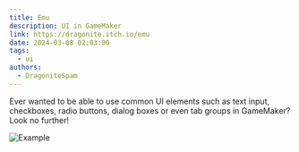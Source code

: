 ```yaml
---
title: Emu
description: UI in GameMaker
link: https://dragonite.itch.io/emu
date: 2024-03-08 02:03:00
tags:
  - ui
authors:
  - DragoniteSpam
---
```


Ever wanted to be able to use common UI elements such as text input, checkboxes, radio buttons, dialog boxes or even tab groups in GameMaker? Look no further!

![Example](https://img.itch.zone/aW1hZ2UvNjcxMzAzLzQzMTgzMTIucG5n/original/ISWci3.png)